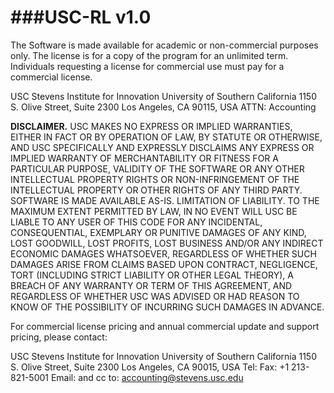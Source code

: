 ###USC-RL v1.0 
====================

The Software is made available for academic or non-commercial purposes only. The license is for a copy of the program for an unlimited term. Individuals requesting a license for commercial use must pay for a commercial license. 

USC Stevens Institute for Innovation University of Southern California 
1150 S. Olive Street, Suite 2300 
Los Angeles, CA 90115, USA 
ATTN: Accounting 

**DISCLAIMER.** USC MAKES NO EXPRESS OR IMPLIED WARRANTIES, EITHER IN FACT OR BY OPERATION OF LAW, BY STATUTE OR OTHERWISE, AND USC SPECIFICALLY AND EXPRESSLY DISCLAIMS ANY EXPRESS OR IMPLIED WARRANTY OF MERCHANTABILITY OR FITNESS FOR A PARTICULAR PURPOSE, VALIDITY OF THE SOFTWARE OR ANY OTHER INTELLECTUAL PROPERTY RIGHTS OR NON-INFRINGEMENT OF THE INTELLECTUAL PROPERTY OR OTHER RIGHTS OF ANY THIRD PARTY. SOFTWARE IS MADE AVAILABLE AS-IS. LIMITATION OF LIABILITY. TO THE MAXIMUM EXTENT PERMITTED BY LAW, IN NO EVENT WILL USC BE LIABLE TO ANY USER OF THIS CODE FOR ANY INCIDENTAL, CONSEQUENTIAL, EXEMPLARY OR PUNITIVE DAMAGES OF ANY KIND, LOST GOODWILL, LOST PROFITS, LOST BUSINESS AND/OR ANY INDIRECT ECONOMIC DAMAGES WHATSOEVER, REGARDLESS OF WHETHER SUCH DAMAGES ARISE FROM CLAIMS BASED UPON CONTRACT, NEGLIGENCE, TORT (INCLUDING STRICT LIABILITY OR OTHER LEGAL THEORY), A BREACH OF ANY WARRANTY OR TERM OF THIS AGREEMENT, AND REGARDLESS OF WHETHER USC WAS ADVISED OR HAD REASON TO KNOW OF THE POSSIBILITY OF INCURRING SUCH DAMAGES IN ADVANCE. 

For commercial license pricing and annual commercial update and support pricing, please contact: 

USC Stevens Institute for Innovation University of Southern California 
1150 S. Olive Street, Suite 2300 
Los Angeles, CA 90015, USA 
Tel: Fax: +1 213-821-5001 
Email: and cc to: accounting@stevens.usc.edu